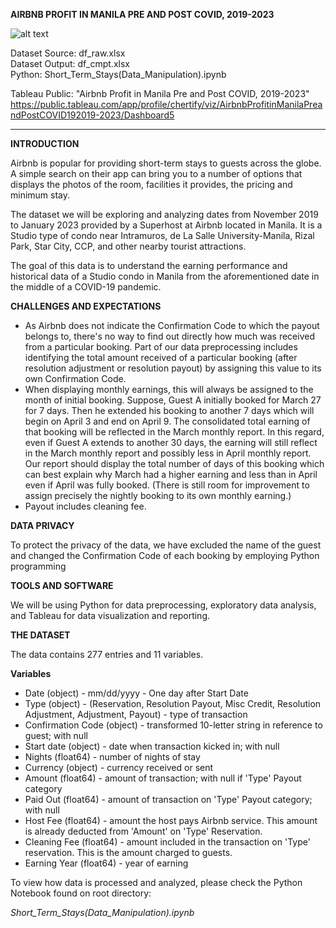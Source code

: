 **AIRBNB PROFIT IN MANILA PRE AND POST COVID, 2019-2023**

![alt text](https://github.com/chertify/airbnb-manila-booking-analysis/blob/images/airbnb-cover.png?raw=true)

Dataset Source: df_raw.xlsx<br/>
Dataset Output: df_cmpt.xlsx<br/>
Python: Short_Term_Stays(Data_Manipulation).ipynb

Tableau Public:
"Airbnb Profit in Manila Pre and Post COVID, 2019-2023"
https://public.tableau.com/app/profile/chertify/viz/AirbnbProfitinManilaPreandPostCOVID192019-2023/Dashboard5

---

**INTRODUCTION**

Airbnb is popular for providing short-term stays to guests across the globe. A simple search on their app can bring you to a number of options that displays the photos of the room, facilities it provides, the pricing and minimum stay.

The dataset we will be exploring and analyzing dates from November 2019 to January 2023 provided by a Superhost at Airbnb located in Manila. It is a Studio type of condo near Intramuros, de La Salle University-Manila, Rizal Park, Star City, CCP, and other nearby tourist attractions.

The goal of this data is to understand the earning performance and historical data of a Studio condo in Manila from the aforementioned date in the middle of a COVID-19 pandemic.

**CHALLENGES AND EXPECTATIONS**

- As Airbnb does not indicate the Confirmation Code to which the payout belongs to, there's no way to find out directly how much was received from a particular booking. Part of our data preprocessing includes identifying the total amount received of a particular booking (after resolution adjustment or resolution payout) by assigning this value to its own Confirmation Code.
- When displaying monthly earnings, this will always be assigned to the month of initial booking. Suppose, Guest A initially booked for March 27 for 7 days. Then he extended his booking to another 7 days which will begin on April 3 and end on April 9. The consolidated total earning of that booking will be reflected in the March monthly report. In this regard, even if Guest A extends to another 30 days, the earning will still reflect in the March monthly report and possibly less in April monthly report. Our report should display the total number of days of this booking which can best explain why March had a higher earning and less than in April even if April was fully booked. (There is still room for improvement to assign precisely the nightly booking to its own monthly earning.)
- Payout includes cleaning fee.

**DATA PRIVACY**

To protect the privacy of the data, we have excluded the name of the guest and changed the Confirmation Code of each booking by employing Python programming

**TOOLS AND SOFTWARE**

We will be using Python for data preprocessing, exploratory data analysis, and Tableau for data visualization and reporting.

**THE DATASET**

The data contains 277 entries and 11 variables.

**Variables**

- Date (object) - mm/dd/yyyy - One day after Start Date
- Type (object) - (Reservation, Resolution Payout, Misc Credit, Resolution Adjustment, Adjustment, Payout) - type of transaction
- Confirmation Code (object) - transformed 10-letter string in reference to guest; with null
- Start date (object) - date when transaction kicked in; with null
- Nights (float64) - number of nights of stay
- Currency (object) - currency received or sent
- Amount (float64) - amount of transaction; with null if 'Type' Payout category
- Paid Out (float64) - amount of transaction on 'Type' Payout category; with null
- Host Fee (float64) - amount the host pays Airbnb service. This amount is already deducted from 'Amount' on 'Type' Reservation.
- Cleaning Fee (float64) - amount included in the transaction on 'Type' reservation. This is the amount charged to guests.
- Earning Year (float64) - year of earning

To view how data is processed and analyzed, please check the Python Notebook found on root directory:

_Short_Term_Stays(Data_Manipulation).ipynb_
